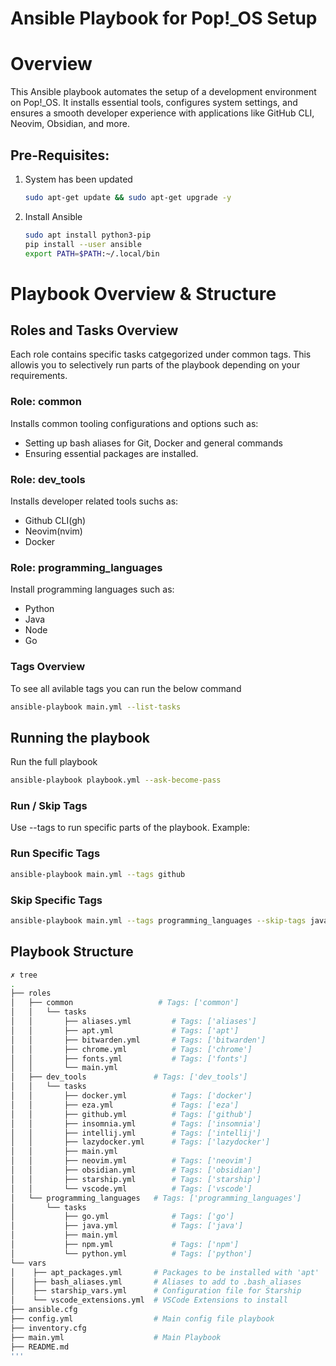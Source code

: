 # Ansible Playbook for Pop!_OS Setup

# Overview

This Ansible playbook automates the setup of a development environment on Pop!_OS. It installs essential tools, configures system settings, and ensures a smooth developer experience with applications like GitHub CLI, Neovim, Obsidian, and more.


## Pre-Requisites:

1. System has been updated
    ```sh
    sudo apt-get update && sudo apt-get upgrade -y
    ```
2. Install Ansible
    ```sh
    sudo apt install python3-pip
    pip install --user ansible
    export PATH=$PATH:~/.local/bin
    ```


# Playbook Overview & Structure

## Roles and Tasks Overview

Each role contains specific tasks catgegorized under common tags. This allowis you to selectively run parts of the playbook depending on your requirements.

### Role: common
Installs common tooling configurations and options such as:
- Setting up bash aliases for Git, Docker and general commands
- Ensuring essential packages are installed.

### Role: dev_tools
Installs developer related tools suchs as:
- Github CLI(gh)
- Neovim(nvim)
- Docker

### Role: programming_languages
Install programming languages such as:
- Python
- Java
- Node
- Go

### Tags Overview

To see all avilable tags you can run the below command
```sh
ansible-playbook main.yml --list-tasks
```

## Running the playbook

Run the full playbook

```bash
ansible-playbook playbook.yml --ask-become-pass
```

### Run / Skip Tags
Use --tags <tagname> to run specific parts of the playbook. Example:

### Run Specific Tags
```sh
ansible-playbook main.yml --tags github
```

### Skip Specific Tags

```sh
ansible-playbook main.yml --tags programming_languages --skip-tags java
```


## Playbook Structure

```sh
✗ tree
.
├── roles
│   ├── common                   # Tags: ['common']
│   │   └── tasks
│   │       ├── aliases.yml         # Tags: ['aliases']
│   │       ├── apt.yml             # Tags: ['apt']
│   │       ├── bitwarden.yml       # Tags: ['bitwarden']
│   │       ├── chrome.yml          # Tags: ['chrome']
│   │       ├── fonts.yml           # Tags: ['fonts']
│   │       └── main.yml
│   ├── dev_tools               # Tags: ['dev_tools']
│   │   └── tasks
│   │       ├── docker.yml          # Tags: ['docker']
│   │       ├── eza.yml             # Tags: ['eza']
│   │       ├── github.yml          # Tags: ['github']
│   │       ├── insomnia.yml        # Tags: ['insomnia']
│   │       ├── intellij.yml        # Tags: ['intellij']
│   │       ├── lazydocker.yml      # Tags: ['lazydocker']
│   │       ├── main.yml            
│   │       ├── neovim.yml          # Tags: ['neovim']
│   │       ├── obsidian.yml        # Tags: ['obsidian']
│   │       ├── starship.yml        # Tags: ['starship']
│   │       └── vscode.yml          # Tags: ['vscode']
│   └── programming_languages   # Tags: ['programming_languages']
│       └── tasks
│           ├── go.yml              # Tags: ['go']
│           ├── java.yml            # Tags: ['java']
│           ├── main.yml            
│           ├── npm.yml             # Tags: ['npm']
│           └── python.yml          # Tags: ['python']
└── vars
│    ├── apt_packages.yml       # Packages to be installed with 'apt'
│    ├── bash_aliases.yml       # Aliases to add to .bash_aliases
│    ├── starship_vars.yml      # Configuration file for Starship
│    └── vscode_extensions.yml  # VSCode Extensions to install
├── ansible.cfg
├── config.yml                  # Main config file playbook
├── inventory.cfg
├── main.yml                    # Main Playbook
├── README.md
'''

